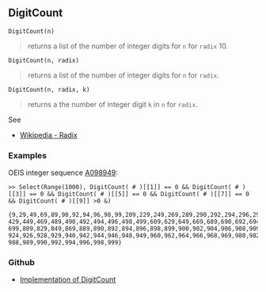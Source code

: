 ## DigitCount

```
DigitCount(n)
```

> returns a list of the number of integer digits for `n` for `radix` 10.

```
DigitCount(n, radix)
```

> returns a list of the number of integer digits for `n` for `radix`.

```
DigitCount(n, radix, k)
```

> returns a the number of integer digit `k` in `n` for `radix`. 

See
* [Wikipedia - Radix](https://en.wikipedia.org/wiki/Radix)

### Examples

OEIS integer sequence [A098949](https://oeis.org/A098949):

``` 
>> Select(Range(1000), DigitCount( # )[[1]] == 0 && DigitCount( # )[[3]] == 0 && DigitCount( # )[[5]] == 0 && DigitCount( # )[[7]] == 0 && DigitCount( # )[[9]] >0 &)

{9,29,49,69,89,90,92,94,96,98,99,209,229,249,269,289,290,292,294,296,298,299,409,
429,449,469,489,490,492,494,496,498,499,609,629,649,669,689,690,692,694,696,698,
699,809,829,849,869,889,890,892,894,896,898,899,900,902,904,906,908,909,920,922,
924,926,928,929,940,942,944,946,948,949,960,962,964,966,968,969,980,982,984,986,
988,989,990,992,994,996,998,999}
```

### Github

* [Implementation of DigitCount](https://github.com/axkr/symja_android_library/blob/master/symja_android_library/matheclipse-core/src/main/java/org/matheclipse/core/builtin/IntegerFunctions.java#L298) 

